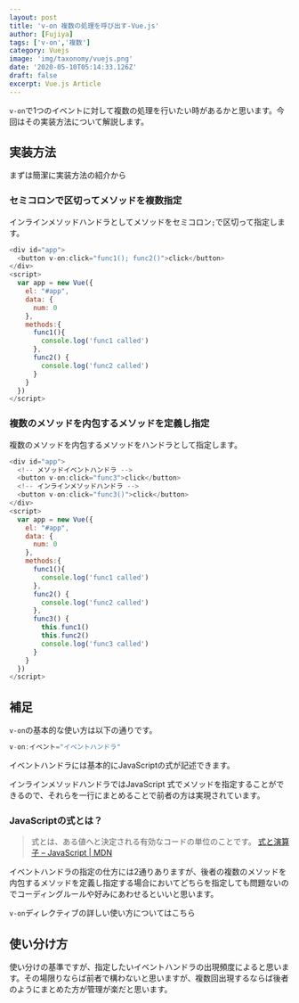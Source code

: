 ```yaml
---
layout: post
title: 'v-on 複数の処理を呼び出す-Vue.js'
author: [Fujiya]
tags: ['v-on','複数']
category: Vuejs
image: 'img/taxonomy/vuejs.png'
date: '2020-05-10T05:14:33.126Z'
draft: false
excerpt: Vue.js Article
---
```


`v-on`で1つのイベントに対して複数の処理を行いたい時があるかと思います。今回はその実装方法について解説します。

## 実装方法
まずは簡潔に実装方法の紹介から

### セミコロンで区切ってメソッドを複数指定
インラインメソッドハンドラとしてメソッドをセミコロン`;`で区切って指定します。

```html:title=Vue.js
<div id="app">
  <button v-on:click="func1(); func2()">click</button>
</div>
<script>
  var app = new Vue({
    el: "#app",
    data: {
      num: 0
    },
    methods:{
      func1(){
        console.log('func1 called')
      },
      func2() {
        console.log('func2 called')
      }
    }
  })
</script>
```

### 複数のメソッドを内包するメソッドを定義し指定
複数のメソッドを内包するメソッドをハンドラとして指定します。

```html:title=Vue.js
<div id="app">
  <!-- メソッドイベントハンドラ -->
  <button v-on:click="func3">click</button>
  <!-- インラインメソッドハンドラ -->
  <button v-on:click="func3()">click</button>
</div>
<script>
  var app = new Vue({
    el: "#app",
    data: {
      num: 0
    },
    methods:{
      func1(){
        console.log('func1 called')
      },
      func2() {
        console.log('func2 called')
      },
      func3() {
        this.func1()
        this.func2()
        console.log('func3 called')
      }
    }
  })
</script>
```

## 補足
`v-on`の基本的な使い方は以下の通りです。

```js:title=Vue.js
v-on:イベント="イベントハンドラ"
```

イベントハンドラには基本的にJavaScriptの式が記述できます。

インラインメソッドハンドラではJavaScript 式でメソッドを指定することができるので、それらを一行にまとめることで前者の方は実現されています。

### JavaScriptの式とは？

> 式とは、ある値へと決定される有効なコードの単位のことです。
[式と演算子 – JavaScript | MDN](https://developer.mozilla.org/ja/docs/Web/JavaScript/Guide/Expressions_and_Operators#Expressions)

イベントハンドラの指定の仕方には2通りありますが、後者の複数のメソッドを内包するメソッドを定義し指定する場合においてどちらを指定しても問題ないのでコーディングルールや好みにあわせるといいと思います。

`v-on`ディレクティブの詳しい使い方についてはこちら

## 使い分け方
使い分けの基準ですが、指定したいイベントハンドラの出現頻度によると思います。その場限りならば前者で構わないと思いますが、複数回出現するならば後者のようにまとめた方が管理が楽だと思います。

